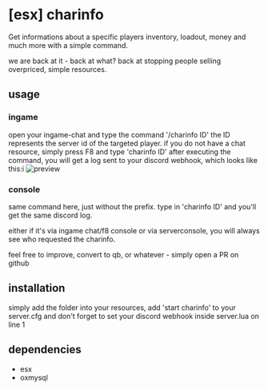 # [esx] charinfo
Get informations about a specific players inventory, loadout, money and much more with a simple command.

we are back at it - back at what?
back at stopping people selling overpriced, simple resources.

## usage
### ingame
open your ingame-chat and type the command '/charinfo ID'
the ID represents the server id of the targeted player.
if you do not have a chat resource, simply press F8 and type 'charinfo ID'
after executing the command, you will get a log sent to your discord webhook, which looks like this:i
![preview](https://media.discordapp.net/attachments/1032645376819339345/1067427072835862538/image.png?width=536&height=689)

### console
same command here, just without the prefix. type in 'charinfo ID' and you'll get the same discord log.

either if it's via ingame chat/f8 console or via serverconsole, you will always see who requested the charinfo.

feel free to improve, convert to qb, or whatever - simply open a PR on github

## installation
simply add the folder into your resources, add 'start charinfo' to your server.cfg and don't forget to set your discord webhook inside server.lua on line 1

## dependencies
- esx
- oxmysql
